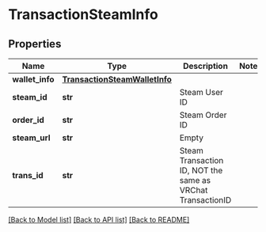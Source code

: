 # TransactionSteamInfo



## Properties
Name | Type | Description | Notes
------------ | ------------- | ------------- | -------------
**wallet_info** | [**TransactionSteamWalletInfo**](TransactionSteamWalletInfo.md) |  | 
**steam_id** | **str** | Steam User ID | 
**order_id** | **str** | Steam Order ID | 
**steam_url** | **str** | Empty | 
**trans_id** | **str** | Steam Transaction ID, NOT the same as VRChat TransactionID | 

[[Back to Model list]](../README.md#documentation-for-models) [[Back to API list]](../README.md#documentation-for-api-endpoints) [[Back to README]](../README.md)


